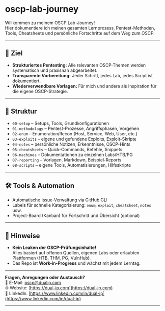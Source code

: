 # oscp-lab-journey

Willkommen zu meinem OSCP Lab-Journey!  
Hier dokumentiere ich meinen gesamten Lernprozess, Pentest-Methoden, Tools, Cheatsheets und persönliche Fortschritte auf dem Weg zum OSCP.

---

## 🎯 Ziel

- **Strukturiertes Pentesting:** Alle relevanten OSCP-Themen werden systematisch und praxisnah abgearbeitet.
- **Transparente Vorbereitung:** Jeder Schritt, jedes Lab, jedes Script ist dokumentiert.
- **Wiederverwendbare Vorlagen:** Für mich und andere als Inspiration für die eigene OSCP-Strategie.

---

## 📁 Struktur

- `00-setup` – Setups, Tools, Grundkonfigurationen
- `01-methodology` – Pentest-Prozesse, Angriffsphasen, Vorgehen
- `02-enum` – Enumeration/Recon (Host, Service, Web, User, etc.)
- `03-exploits` – eigene und gefundene Exploits, Exploit-Skripte
- `04-notes` – persönliche Notizen, Erkenntnisse, OSCP-Hints
- `05-cheatsheets` – Quick-Commands, Befehle, Snippets
- `06-machines` – Dokumentationen zu einzelnen Labs/HTB/PG
- `07-reporting` – Vorlagen, Markdown, Beispiel-Reports
- `08-scripts` – eigene Tools, Automatisierungen, Hilfsskripte

---

## 🛠️ Tools & Automation

- Automatische Issue-Verwaltung via GitHub CLI
- Labels für schnelle Kategorisierung: `enum`, `exploit`, `cheatsheet`, `notes` usw.
- Project-Board (Kanban) für Fortschritt und Übersicht (optional)

---

## 🚩 Hinweise

- **Kein Leaken der OSCP-Prüfungsinhalte!**  
  Alles basiert auf offenen Quellen, eigenen Labs oder erlaubten Plattformen (HTB, THM, PG, VulnHub).
- Das Repo ist **Work-in-Progress** und wächst mit jedem Lerntag.

---

**Fragen, Anregungen oder Austausch?**  
📧 E-Mail: [oscp@dualip.com](mailto:oscp@dualip.com)  
🌐 Website: [https://dual-ip.com](https://dual-ip.com)  
💼 LinkedIn: [https://www.linkedin.com/in/dual-ip](https://www.linkedin.com/in/dual-ip)

---

